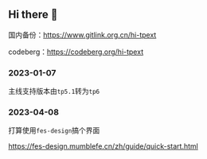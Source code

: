 ## Hi there 👋

国内备份：<https://www.gitlink.org.cn/hi-tpext>

codeberg：<https://codeberg.org/hi-tpext>
 
### 2023-01-07

主线支持版本由`tp5.1`转为`tp6`

### 2023-04-08

打算使用`fes-design`搞个界面

https://fes-design.mumblefe.cn/zh/guide/quick-start.html
